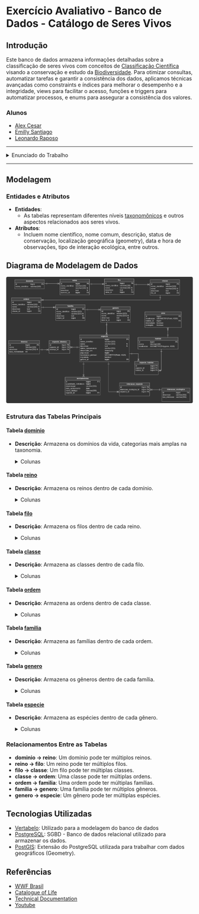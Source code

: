 # Exercício Avaliativo - Banco de Dados - Catálogo de Seres Vivos

## Introdução
Este banco de dados armazena informações detalhadas sobre a classificação de seres vivos com conceitos de
[Classificação Científica](https://pt.wikipedia.org/wiki/Classifica) visando a conservação e estudo da [Biodiversidade](https://pt.wikipedia.org/wiki/Biodiversidade).
Para otimizar consultas, automatizar tarefas e garantir a consistência dos dados, aplicamos técnicas avançadas como constraints e índices para melhorar o desempenho 
e a integridade, views para facilitar o acesso, funções e triggers para automatizar processos, e enums para assegurar a consistência dos valores.

### Alunos

- [Alex Cesar](https://github.com/thealexcesar)
- [Emilly Santiago](https://github.com/emillysant)
- [Leonardo Raposo](https://github.com/Leo-Raposo)

---

<details>
  <summary>Enunciado do Trabalho</summary>

## Modelagem
- [X] **Entidades**: Abstrair e criar tabelas para representar corretamente as necessidades que o exercício exige
- [X] **Atributos**: Incluir atributos detalhados como nome científico, nome comum, descrição, status de conservação, localização geográfica (geometry), data e hora de observações, tipo de interação ecológica, etc.
- [X] **Relacionamentos**: Estabelecer relações hierárquicas entre os níveis taxonômicos e relações complexas como ocorrência de espécies em habitats, doenças que acometem espécies e interações ecológicas.
- [X] **Tipos de Dados**: Utilizar tipos de dados adequados como geometry para localização geográfica, timestamp para data e hora.

## Funcionalidades
- [X] **Consultas**: Realizar consultas para obter informações sobre a distribuição geográfica de espécies, a riqueza de espécies em um habitat, as doenças que acometem uma espécie específica, entre outras.
- [X] **Triggers**: Implementar triggers para automatizar tarefas como atualizar o status de conservação de uma espécie quando a população diminui abaixo de um determinado limite, registrar o histórico de alterações nos dados e gerar alertas para espécies ameaçadas.
- [X] **Views**: Criar views para facilitar a visualização de dados complexos, como a lista de espécies endêmicas de um país ou a riqueza de espécies em um bioma.
- [X] **Funções**: Desenvolver funções personalizadas para realizar cálculos complexos, como a diversidade de espécies em uma área ou a distância entre dois pontos geográficos.

## Considerações
- [X] **Normalização**: Aplicar as regras de normalização para garantir a integridade dos dados.
- [X] **Índices**: Criar índices adequados, incluindo índices espaciais, para otimizar as consultas.
- [X] **Constraints**: Utilizar constraints para garantir a consistência dos dados.
- [X] **Documentação**: Gerar uma documentação completa do banco de dados, incluindo diagramas ER e descrições detalhadas das tabelas, colunas e relacionamentos.

## Consultas Necessárias
### Distribuição Geográfica e Ecologia
- [X] Quais espécies de aves migratórias passam pela Amazônia brasileira?
- [X] Qual a densidade populacional de onças-pintadas em áreas protegidas do Cerrado?
- [X] Quais espécies de plantas são endêmicas da Mata Atlântica e estão ameaçadas de extinção?

### Doenças e Saúde Animal
- [X] Quais doenças acometem principalmente primatas em áreas de desmatamento?
- [X] Qual a taxa de mortalidade por determinada doença em uma espécie específica?

### Evolução e Filogenia
- [X] Quais são os gêneros mais diversos da família Felidae?

### Monitoramento e Conservação
- [X] Qual a evolução da população de uma espécie ao longo dos anos?
- [X] Quais são as áreas prioritárias para conservação de uma determinada espécie?

## Casos de Uso para Guia do Projeto
- [ ] **Biólogo Estudando a Impacto do Desmatamento em Primatas**:
  - [ ] Observou uma diminuição drástica na população de macacos bugios em áreas de floresta fragmentada.
  - [ ] Consulta: "Quais doenças emergentes estão associadas a primatas em áreas de desmatamento e qual a taxa de mortalidade dessas doenças?"

- [ ] **Bióloga Estudando a Distribuição Geográfica de Uma Espécie Invasora**:
  - [ ] Identificou uma nova população de uma espécie de peixe exótico em um rio de uma bacia hidrográfica antes não registrada.
  - [ ] Consulta: "Quais outras espécies nativas coexistem com essa espécie invasora e quais as possíveis interações ecológicas?"

- [ ] **Biólogo Conservacionista Analisando o Status de Conservação de Répteis**:
  - [ ] Notou uma diminuição nas populações de diversas espécies de serpentes em uma região de caatinga.
  - [ ] Consulta: "Quais espécies de serpentes da caatinga estão listadas como vulneráveis ou em perigo de extinção e quais as principais ameaças a essas espécies?"

- [ ] **Biólogo Evolutivo Estudando a Diversificação de Aves**:
  - [ ] Hipótese: As aves de uma determinada família se diversificaram mais rapidamente em áreas montanhosas.
  - [ ] Consulta: "Qual o número de espécies por gênero em uma determinada família de aves em diferentes altitudes?"

- [ ] **Biólogo Molecular Estudando a Diversidade Genética de Uma Espécie**:
  - [ ] Objetivo: Comparar a diversidade genética de populações isoladas de uma espécie de mamífero.
  - [ ] Consulta: "Qual a média de diversidade genética para cada população de uma determinada espécie?"

- [ ] **Estudando a Relação entre Mudanças Climáticas e Distribuição de Espécies**:
  - [ ] Hipótese: Espécies de alta montanha estão migrando para altitudes menores devido ao aquecimento global.
  - [ ] Consulta: "Qual a mudança média na altitude das populações de uma espécie de ave de montanha nos últimos 50 anos?"

- [ ] **Analisando a Eficácia de Áreas Protegidas**:
  - [ ] Questão: As áreas protegidas estão sendo eficazes em proteger espécies ameaçadas?
  - [ ] Consulta: "Qual a taxa de declínio populacional de espécies ameaçadas dentro e fora de áreas protegidas?"

- [ ] **Investigando a Coevolução entre Plantas e Polinizadores**:
  - [ ] Hipótese: Plantas e seus polinizadores coevoluíram, desenvolvendo características morfológicas complementares.
  - [ ] Consulta: "Qual a relação entre o tamanho da corola de uma flor e o comprimento da probóscide de seus polinizadores?"

- [ ] **Analisando a Diversidade Microbiana em Diferentes Ambientes**:
  - [ ] Objetivo: Comparar a diversidade de bactérias em solos de diferentes tipos de floresta.
  - [ ] Consulta: "Qual a riqueza de espécies bacterianas em solos de mata atlântica e amazônica?"

- [ ] **Estudando o Impacto de Pesticidas na Fauna Aquática**:
  - [ ] Questão: Quais são os efeitos de diferentes pesticidas na abundância de invertebrados aquáticos?
  - [ ] Consulta: "Qual a redução na abundância de macroinvertebrados em rios próximos a áreas agrícolas?"
</details>

---

## Modelagem

### Entidades e Atributos
- **Entidades**: 
  - As tabelas representam diferentes níveis [taxonomônicos](https://pt.wikipedia.org/wiki/Taxonomia) e outros aspectos relacionados aos seres vivos.
- **Atributos**:
  - Incluem nome científico, nome comum, descrição, status de conservação, localização geográfica (geometry), data e hora de observações, tipo de interação ecológica, entre outros.

## Diagrama de Modelagem de Dados

<img src="images/img.png" width="700" style="border-radius:4px;">

### Estrutura das Tabelas Principais

#### Tabela [domínio](https://pt.wikipedia.org/wiki/Dom%C3%ADnio)
- **Descrição**: Armazena os domínios da vida, categorias mais amplas na taxonomia.
  <details>
  <summary>Colunas</summary>
  
  - `id`: Número único para identificar cada domínio.
  - `nome_cientifico`: Nome científico do domínio (ex.: 'Eukarya', 'Bacteria').

</details>

#### Tabela [reino](https://pt.wikipedia.org/wiki/Reino)
- **Descrição**: Armazena os reinos dentro de cada domínio.
  <details>
  <summary>Colunas</summary>
  
  - `id`: Número único para identificar cada reino.
  - `nome_cientifico`: Nome científico do reino.
  - `nome`: Nome comum do reino.
  - `descricao`: Descrição do reino.
  - `dominio_id`: Chave estrangeira que indica a qual domínio o reino pertence.

</details>

#### Tabela [filo](https://pt.wikipedia.org/wiki/Filo)
- **Descrição**: Armazena os filos dentro de cada reino.
  <details>
  <summary>Colunas</summary>
  
  - `id`: Número único para identificar cada filo.
  - `nome_cientifico`: Nome científico do filo.
  - `nome`: Nome comum do filo.
  - `descricao`: Descrição do filo.
  - `reino_id`: Chave estrangeira que indica a qual reino o filo pertence.

</details>

#### Tabela [classe](https://pt.wikipedia.org/wiki/Classe)
- **Descrição**: Armazena as classes dentro de cada filo.
  <details>
  <summary>Colunas</summary>
  
  - `id`: Número único para identificar cada classe.
  - `nome_cientifico`: Nome científico da classe.
  - `nome`: Nome comum da classe.
  - `descricao`: Descrição da classe.
  - `filo_id`: Chave estrangeira que indica a qual filo a classe pertence.

</details>

#### Tabela [ordem](https://pt.wikipedia.org/wiki/Ordem)
- **Descrição**: Armazena as ordens dentro de cada classe.
  <details>
  <summary>Colunas</summary>
  
  - `id`: Número único para identificar cada ordem.
  - `nome_cientifico`: Nome científico da ordem.
  - `nome`: Nome comum da ordem.
  - `descricao`: Descrição da ordem.
  - `classe_id`: Chave estrangeira que indica a qual classe a ordem pertence.

</details>

#### Tabela [familia](https://pt.wikipedia.org/wiki/Fam%C3%ADlia_(biologia))
- **Descrição**: Armazena as famílias dentro de cada ordem.
  <details>
  <summary>Colunas</summary>
  
  - `id`: Número único para identificar cada família.
  - `nome_cientifico`: Nome científico da família.
  - `nome`: Nome comum da família.
  - `descricao`: Descrição da família.
  - `ordem_id`: Chave estrangeira que indica a qual ordem a família pertence.

</details>

#### Tabela [genero](https://pt.wikipedia.org/wiki/G%C3%A9nero_(biologia))
- **Descrição**: Armazena os gêneros dentro de cada família.
  <details>
  <summary>Colunas</summary>
  
  - `id`: Número único para identificar cada gênero.
  - `nome_cientifico`: Nome científico do gênero.
  - `nome`: Nome comum do gênero.
  - `descricao`: Descrição do gênero.
  - `familia_id`: Chave estrangeira que indica a qual família o gênero pertence.

</details>

#### Tabela [especie](https://pt.wikipedia.org/wiki/Esp%C3%A9cie)
- **Descrição**: Armazena as espécies dentro de cada gênero.
  <details>
  <summary>Colunas</summary>
  
  - `id`: Número único para identificar cada espécie.
  - `nome_cientifico`: Nome científico da espécie.
  - `nome`: Nome comum da espécie.
  - `descricao`: Descrição da espécie.
  - `status_conservacao`: Status de conservação da espécie (ex.: 'Em Perigo', 'Vulnerável').
  - `populacao`: População estimada da espécie.
  - `criado_em`: Data de criação do registro.
  - `atualizado_em`: Data da última atualização do registro.
  - `genero_id`: Chave estrangeira que indica a qual gênero a espécie pertence.
  - `migratoria`: Indica se a espécie é migratória.
  - `localizacao_pontual`: Localização geográfica da espécie.

</details>


### Relacionamentos Entre as Tabelas
- **dominio -> reino**: Um domínio pode ter múltiplos reinos.
- **reino -> filo**: Um reino pode ter múltiplos filos.
- **filo -> classe**: Um filo pode ter múltiplas classes.
- **classe -> ordem**: Uma classe pode ter múltiplas ordens.
- **ordem -> familia**: Uma ordem pode ter múltiplas famílias.
- **familia -> genero**: Uma família pode ter múltiplos gêneros.
- **genero -> especie**: Um gênero pode ter múltiplas espécies.

## Tecnologias Utilizadas
  - [Vertabelo](https://my.vertabelo.com/drive): Utilizado para a modelagem do banco de dados
  - [PostgreSQL](https://www.postgresql.org/): SGBD - Banco de dados relacional utilizado para armazenar os dados.
  - [PostGIS](https://postgis.net/): Extensão do PostgreSQL utilizada para trabalhar com dados geográficos (Geometry).

## Referências
- [WWF Brasil](https://www.wwf.org.br/)
- [Catalogue of Life](https://www.catalogueoflife.org/)
- [Technical Documentation](https://techdocs.gbif.org/en/)
- [Youtube](https://www.youtube.com/)
